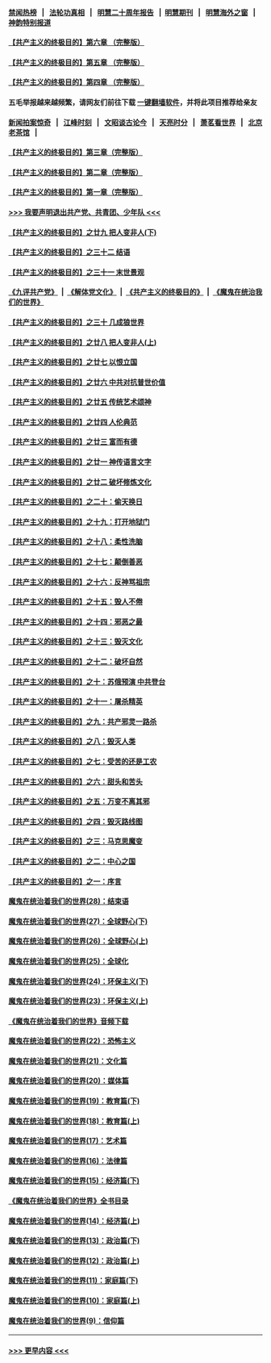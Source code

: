 #### [禁闻热榜](热点新闻.md?=0)  &nbsp;&nbsp;|&nbsp;&nbsp; [法轮功真相](https://github.com/gfw-breaker/truth/blob/master/README.md?=0) &nbsp;&nbsp;|&nbsp;&nbsp; [明慧二十周年报告](https://github.com/gfw-breaker/mh-reports/blob/master/README.md?=0) &nbsp;&nbsp;|&nbsp;&nbsp;[明慧期刊](https://github.com/gfw-breaker/mh-qikan) &nbsp;&nbsp;|&nbsp;&nbsp; [明慧海外之窗](https://github.com/gfw-breaker/mh-news/blob/master/README.md?=0) &nbsp;&nbsp;|&nbsp;&nbsp; [神韵特别报道](https://github.com/gfw-breaker/mh-news/blob/master/shenyun.md?=0)
#### [【共产主义的终极目的】第六章 （完整版）](../pages/nsc422/n11428913.md?t=03010702) 
#### [【共产主义的终极目的】第五章 （完整版）](../pages/nsc422/n11428912.md?t=03010702) 
#### [【共产主义的终极目的】第四章 （完整版）](../pages/nsc422/n11428907.md?t=03010702) 
#### 五毛举报越来越频繁，请网友们前往下载 [一键翻墙软件](https://github.com/gfw-breaker/ssr-accounts)，并将此项目推荐给亲友
#### [新闻拍案惊奇](https://github.com/gfw-breaker/banned-news/blob/master/pages/link4.md) &nbsp;&nbsp;|&nbsp;&nbsp; [江峰时刻](https://github.com/gfw-breaker/banned-news/blob/master/pages/link4.md) &nbsp;&nbsp;|&nbsp;&nbsp; [文昭谈古论今](https://github.com/gfw-breaker/banned-news/blob/master/pages/link4.md) &nbsp;&nbsp;|&nbsp;&nbsp; [天亮时分](https://github.com/gfw-breaker/banned-news/blob/master/pages/link4.md) &nbsp;&nbsp;|&nbsp;&nbsp; [萧茗看世界](https://github.com/gfw-breaker/banned-news/blob/master/pages/link4.md) &nbsp;&nbsp;|&nbsp;&nbsp; [北京老茶馆](https://github.com/gfw-breaker/banned-news/blob/master/pages/link4.md) &nbsp;&nbsp;|&nbsp;&nbsp; 
#### [【共产主义的终极目的】第三章（完整版）](../pages/nsc422/n11428848.md?t=03010702) 
#### [【共产主义的终极目的】第二章（完整版）](../pages/nsc422/n11428831.md?t=03010702) 
#### [【共产主义的终极目的】第一章（完整版）](../pages/nsc422/n11417651.md?t=03010702) 
#### [>>> 我要声明退出共产党、共青团、少年队 <<<](https://github.com/begood0513/goodnews/blob/master/quit/letter.md) 
#### [【共产主义的终极目的】之廿九 把人变非人(下)](../pages/nsc422/n11344140.md?t=03010702) 
#### [【共产主义的终极目的】之三十二 结语](../pages/nsc422/n11360535.md?t=03010702) 
#### [【共产主义的终极目的】之三十一 末世景观](../pages/nsc422/n11351129.md?t=03010702) 
#### [《九评共产党》](https://github.com/begood0513/9ping.md/blob/master/README.md) &nbsp;|&nbsp; [《解体党文化》](../../../../jtdwh.md/blob/master/README.md)  &nbsp;|&nbsp; [《共产主义的终极目的》](../../../../gczydzjmd.md/blob/master/README.md) &nbsp;|&nbsp; [《魔鬼在统治我们的世界》](../../../../mgztzwmdsj.md/blob/master/README.md) 
#### [【共产主义的终极目的】之三十 几成狼世界](../pages/nsc422/n11348280.md?t=03010702) 
#### [【共产主义的终极目的】之廿八 把人变非人(上)](../pages/nsc422/n11340492.md?t=03010702) 
#### [【共产主义的终极目的】之廿七 以恨立国](../pages/nsc422/n11336944.md?t=03010702) 
#### [【共产主义的终极目的】之廿六 中共对抗普世价值](../pages/nsc422/n11324785.md?t=03010702) 
#### [【共产主义的终极目的】之廿五 传统艺术颂神](../pages/nsc422/n11296396.md?t=03010702) 
#### [【共产主义的终极目的】之廿四 人伦典范](../pages/nsc422/n11296397.md?t=03010702) 
#### [【共产主义的终极目的】之廿三 富而有德](../pages/nsc422/n11283598.md?t=03010702) 
#### [【共产主义的终极目的】之廿一 神传语言文字](../pages/nsc422/n11263265.md?t=03010702) 
#### [【共产主义的终极目的】之廿二 破坏修炼文化](../pages/nsc422/n11245728.md?t=03010702) 
#### [【共产主义的终极目的】之二十：偷天换日](../pages/nsc422/n11238846.md?t=03010702) 
#### [【共产主义的终极目的】之十九：打开地狱门](../pages/nsc422/n11206376.md?t=03010702) 
#### [【共产主义的终极目的】之十八：柔性洗脑](../pages/nsc422/n11199994.md?t=03010702) 
#### [【共产主义的终极目的】之十七：颠倒善恶](../pages/nsc422/n11179782.md?t=03010702) 
#### [【共产主义的终极目的】之十六：反神骂祖宗](../pages/nsc422/n11166798.md?t=03010702) 
#### [【共产主义的终极目的】之十五：毁人不倦](../pages/nsc422/n11166792.md?t=03010702) 
#### [【共产主义的终极目的】之十四：邪恶之最](../pages/nsc422/n11150249.md?t=03010702) 
#### [【共产主义的终极目的】之十三：毁灭文化](../pages/nsc422/n11135227.md?t=03010702) 
#### [【共产主义的终极目的】之十二：破坏自然](../pages/nsc422/n11135214.md?t=03010702) 
#### [【共产主义的终极目的】之十：苏俄预演 中共登台](../pages/nsc422/n11118424.md?t=03010702) 
#### [【共产主义的终极目的】之十一：屠杀精英](../pages/nsc422/n11118442.md?t=03010702) 
#### [【共产主义的终极目的】之九：共产邪灵一路杀](../pages/nsc422/n11114139.md?t=03010702) 
#### [【共产主义的终极目的】之八：毁灭人类](../pages/nsc422/n11108503.md?t=03010702) 
#### [【共产主义的终极目的】之七：受苦的还是工农](../pages/nsc422/n11101809.md?t=03010702) 
#### [【共产主义的终极目的】之六：甜头和苦头](../pages/nsc422/n11096971.md?t=03010702) 
#### [【共产主义的终极目的】之五：万变不离其邪](../pages/nsc422/n11091285.md?t=03010702) 
#### [【共产主义的终极目的】之四：毁灭路线图](../pages/nsc422/n11086284.md?t=03010702) 
#### [【共产主义的终极目的】之三：马克思魔变](../pages/nsc422/n11061941.md?t=03010702) 
#### [【共产主义的终极目的】之二：中心之国](../pages/nsc422/n11047728.md?t=03010702) 
#### [【共产主义的终极目的】之一：序言](../pages/nsc422/n11086077.md?t=03010702) 
#### [魔鬼在统治着我们的世界(28)：结束语](../pages/nsc422/n10936246.md?t=03010702) 
#### [魔鬼在统治着我们的世界(27)：全球野心(下)](../pages/nsc422/n10928319.md?t=03010702) 
#### [魔鬼在统治着我们的世界(26)：全球野心(上)](../pages/nsc422/n10900318.md?t=03010702) 
#### [魔鬼在统治着我们的世界(25)：全球化](../pages/nsc422/n10788205.md?t=03010702) 
#### [魔鬼在统治着我们的世界(24)：环保主义(下)](../pages/nsc422/n10695307.md?t=03010702) 
#### [魔鬼在统治着我们的世界(23)：环保主义(上)](../pages/nsc422/n10688613.md?t=03010702) 
#### [《魔鬼在统治着我们的世界》音频下载](../pages/nsc422/n10635553.md?t=03010702) 
#### [魔鬼在统治着我们的世界(22)：恐怖主义](../pages/nsc422/n10614727.md?t=03010702) 
#### [魔鬼在统治着我们的世界(21)：文化篇](../pages/nsc422/n10597706.md?t=03010702) 
#### [魔鬼在统治着我们的世界(20)：媒体篇](../pages/nsc422/n10586579.md?t=03010702) 
#### [魔鬼在统治着我们的世界(19)：教育篇(下)](../pages/nsc422/n10564808.md?t=03010702) 
#### [魔鬼在统治着我们的世界(18)：教育篇(上)](../pages/nsc422/n10526970.md?t=03010702) 
#### [魔鬼在统治着我们的世界(17)：艺术篇](../pages/nsc422/n10499093.md?t=03010702) 
#### [魔鬼在统治着我们的世界(16)：法律篇](../pages/nsc422/n10485969.md?t=03010702) 
#### [魔鬼在统治着我们的世界(15)：经济篇(下)](../pages/nsc422/n10469975.md?t=03010702) 
#### [《魔鬼在统治着我们的世界》全书目录](../pages/nsc422/n10464261.md?t=03010702) 
#### [魔鬼在统治着我们的世界(14)：经济篇(上)](../pages/nsc422/n10457370.md?t=03010702) 
#### [魔鬼在统治着我们的世界(13)：政治篇(下)](../pages/nsc422/n10448270.md?t=03010702) 
#### [魔鬼在统治着我们的世界(12)：政治篇(上)](../pages/nsc422/n10444576.md?t=03010702) 
#### [魔鬼在统治着我们的世界(11)：家庭篇(下)](../pages/nsc422/n10440961.md?t=03010702) 
#### [魔鬼在统治着我们的世界(10)：家庭篇(上)](../pages/nsc422/n10435448.md?t=03010702) 
#### [魔鬼在统治着我们的世界(9)：信仰篇](../pages/nsc422/n10432159.md?t=03010702) 

----
#### [ >>> 更早内容 <<< ](../indexes/nsc422-earlier.md)
